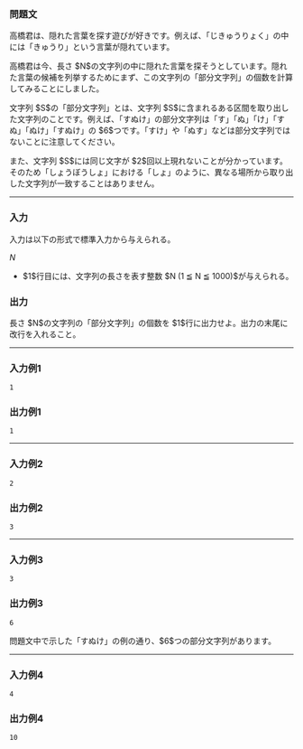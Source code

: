 
<div>

<div>

<div>

<section>

### **問題文**

<p>
高橋君は、隠れた言葉を探す遊びが好きです。例えば、「じきゅうりょく」の中には「きゅうり」という言葉が隠れています。
</p>

<p>
高橋君は今、長さ $N$の文字列の中に隠れた言葉を探そうとしています。隠れた言葉の候補を列挙するためにまず、この文字列の「部分文字列」の個数を計算してみることにしました。
</p>

<p>
文字列 $S$の「部分文字列」とは、文字列 $S$に含まれるある区間を取り出した文字列のことです。例えば、「すぬけ」の部分文字列は「す」「ぬ」「け」「すぬ」「ぬけ」「すぬけ」の $6$つです。「すけ」や「ぬす」などは部分文字列ではないことに注意してください。
</p>

<p>
また、文字列 $S$には同じ文字が $2$回以上現れないことが分かっています。そのため「しょうぼうしょ」における「しょ」のように、異なる場所から取り出した文字列が一致することはありません。
</p>

</section>

</div>

---

<div>

<div>

<section>

### **入力**

<p>
入力は以下の形式で標準入力から与えられる。
</p>

<div>

$N$
</div>

<ul>

<li>
$1$行目には、文字列の長さを表す整数 $N (1 ≦ N ≦ 1000)$が与えられる。
</li>

</ul>

</section>

</div>

<div>

<section>

### **出力**

<p>
長さ $N$の文字列の「部分文字列」の個数を $1$行に出力せよ。出力の末尾に改行を入れること。
</p>

</section>

</div>

</div>

---

<div>

<section>

### **入力例1**

```
1
```

</section>

</div>

<div>

<section>

### **出力例1**

```
1
```

</section>

</div>

---

<div>

<section>

### **入力例2**

```
2
```

</section>

</div>

<div>

<section>

### **出力例2**

```
3
```

</section>

</div>

---

<div>

<section>

### **入力例3**

```
3
```

</section>

</div>

<div>

<section>

### **出力例3**

```
6
```

<p>
問題文中で示した「すぬけ」の例の通り、$6$つの部分文字列があります。
</p>

</section>

</div>

---

<div>

<section>

### **入力例4**

```
4
```

</section>

</div>

<div>

<section>

### **出力例4**

```
10
```

</section>

</div>

</div>

</div>
